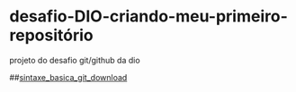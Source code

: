 # desafio-DIO-criando-meu-primeiro-repositório
projeto do desafio git/github da dio


##[sintaxe_basica_git_download](https://git-scm.com/downloads)
